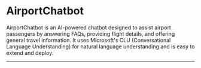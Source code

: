 # AirportChatbot

AirportChatbot is an AI-powered chatbot designed to assist airport passengers by answering FAQs, providing flight details, and offering general travel information. It uses Microsoft's CLU (Conversational Language Understanding) for natural language understanding and is easy to extend and deploy.

___
